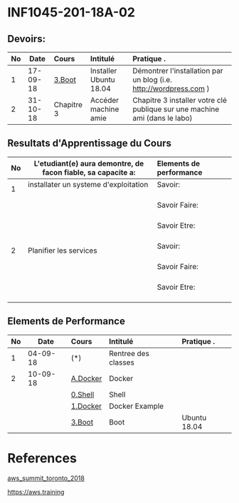 # INF1045-201-18A-02

## Devoirs:

|No| Date   | Cours                       | Intitulé                                |  Pratique .                            |
|--|--------|:----------------------------|:----------------------------------------|:---------------------------------------|
| 1|17-09-18| [3.Boot](./3.Boot)          | Installer Ubuntu 18.04                  | Démontrer l'installation par un blog (i.e. http://wordpress.com  ) |
| 2|31-10-18| Chapitre 3                  | Accéder machine amie                    | Chapitre 3 installer votre clé publique sur une machine ami (dans le labo) |



## Resultats d'Apprentissage du Cours

|No|L'etudiant(e) aura demontre, de facon fiable, sa capacite a:      |          Elements de performance                               | 
|--|------------------------------------------------------------------|:---------------------------------------------------------------| 
| 1| installater un systeme d'exploitation                            | Savoir:                                                        | 
|  |                                                                  | Savoir Faire:                                                  | 
|  |                                                                  | Savoir Etre:                                                   | 
| 2| Planifier les services                                           | Savoir:                                                        | 
|  |                                                                  | Savoir Faire:                                                  | 
|  |                                                                  | Savoir Etre:                                                   | 

## Elements de Performance

|No| Date   | Cours                       | Intitulé                                |  Pratique .                            |
|--|--------|:----------------------------|:----------------------------------------|:---------------------------------------|
| 1|04-09-18| (*)                         | Rentree des classes                     |                                        |
| 2|10-09-18| [A.Docker](./A.Docker)      | Docker                                  |                                        |
|  |        | [0.Shell](./0.Shell)        | Shell                                   |                                        |
|  |        | [1.Docker](./1.Docker)      | Docker Example                          |                                        |
|  |        | [3.Boot](./3.Boot)          | Boot                                    |    Ubuntu 18.04                        |


# References

[aws_summit_toronto_2018](https://aws.amazon.com/fr/summits/toronto/?sc_channel=em&sc_campaign=global_EV_awssummit_toronto_2018&sc_medium=em_109942&sc_content=event_ev_summit&sc_geo=mult&sc_country=global&sc_outcome=event&trkCampaign=aws_summit_toronto_2018)

https://aws.training
